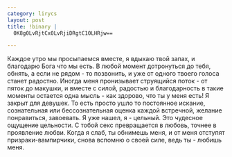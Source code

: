 ```yaml
--- 
category: lirycs
layout: post
title: !binary |
  0K8g0LvRjtCx0LvRjiDRgtC10LHRjw==

---
```

Каждое утро мы просыпаемся вместе, я вдыхаю твой запах, и благодарю Бога что мы есть. В любой момент дотронуться до тебя, обнять, а если не рядом - то позвонить, и уже от одного твоего голоса станет радостно. Иногда меня пронизывает струящийся поток - от пяток до макушки, и вместе с силой, радостью и благодарность в такие моменты остается одна мысль - как здорово, что ты у меня есть!
Я закрыт для девушек. То есть просто ушло то постоянное искание, сознательная или бессознательная оценка каждой встречной, желание понравиться, завоевать. Я уже нашел, я - цельный. Это чудесное ощущение цельности.
С тобой секс превращается в любовь, точнее в проявление любви. Когда я слаб, ты обнимешь меня, и от меня отступят призраки-вампирчики, снова вспомню о своей силе, ведь ты - любишь меня. 
